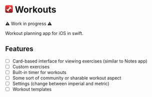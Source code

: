 # <img src="Workouts.png" width="24"/> Workouts
⚠️ Work in progress ⚠️

Workout planning app for iOS in swift.
## Features
- [ ] Card-based interface for viewing exercises (similar to Notes app)
- [ ] Custom exercises
- [ ] Built-in timer for workouts
- [ ] Some sort of community or sharable workout aspect
- [ ] Settings (change between imperial and metric)
- [ ] Workout templates